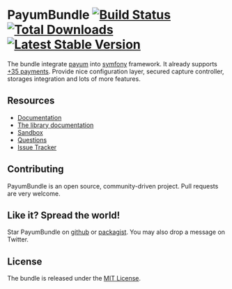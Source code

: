 # PayumBundle [![Build Status](https://travis-ci.org/Payum/PayumBundle.png?branch=master)](https://travis-ci.org/Payum/PayumBundle) [![Total Downloads](https://poser.pugx.org/payum/payum-bundle/d/total.png)](https://packagist.org/packages/payum/payum-bundle) [![Latest Stable Version](https://poser.pugx.org/payum/payum-bundle/version.png)](https://packagist.org/packages/payum/payum-bundle)

The bundle integrate [payum](https://github.com/Payum/Payum) into [symfony](symfony.com) framework.
It already supports [+35 payments](https://github.com/Payum/Payum/blob/master/docs/supported-payments-and-other-libraries.md).
Provide nice configuration layer, secured capture controller, storages integration and lots of more features.

## Resources

* [Documentation](Resource/doc/index.md)
* [The library documentation](https://github.com/Payum/Payum/blob/master/docs/index.md)
* [Sandbox](sandbox.payum.forma-dev.com)
* [Questions](http://stackoverflow.com/questions/tagged/payum)
* [Issue Tracker](https://github.com/Payum/PayumBundle/issues)

## Contributing

PayumBundle is an open source, community-driven project. Pull requests are very welcome.

## Like it? Spread the world!

Star PayumBundle on [github](https://github.com/Payum/PayumBundle) or [packagist](https://packagist.org/packages/payum/payum-bundle).
You may also drop a message on Twitter.

## License

The bundle is released under the [MIT License](Resources/meta/LICENSE).